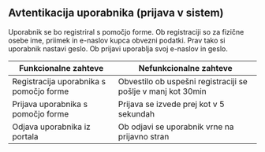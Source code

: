## Avtentikacija uporabnika (prijava v sistem) ##
Uporabnik se bo registriral s pomočjo forme. Ob registraciji so za fizične osebe ime, priimek in e-naslov kupca obvezni podatki. Prav tako si uporabnik nastavi geslo.
Ob prijavi uporablja svoj e-naslov in geslo.

Funkcionalne zahteve  | Nefunkcionalne zahteve
------------- | -------------
Registracija uporabnika s pomočjo forme  | Obvestilo ob uspešni registraciji se pošlje v manj kot 30min
Prijava uporabnika s pomočjo forme  | Prijava se izvede prej kot v 5 sekundah
Odjava uporabnika iz portala  | Ob odjavi se uporabnik vrne na prijavno stran
